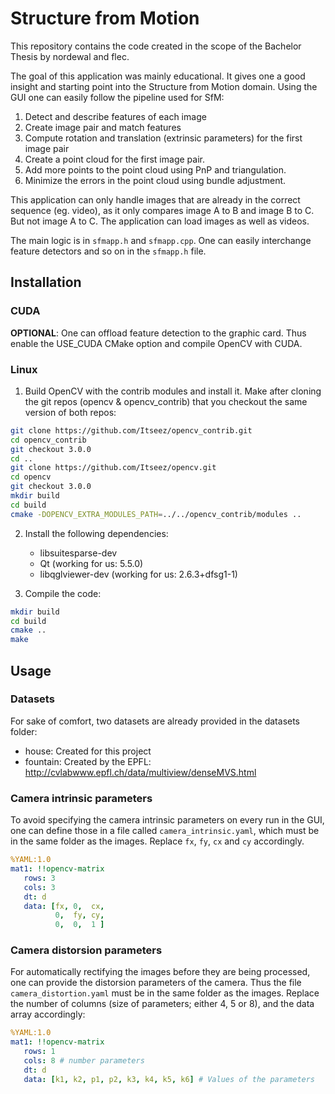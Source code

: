 # Structure from Motion
This repository contains the code created in the scope of the Bachelor Thesis by nordewal and flec. 

The goal of this application was mainly educational. It gives one a good insight and starting point into the Structure from Motion domain. Using the GUI one can easily follow the pipeline used for SfM:
1. Detect and describe features of each image
2. Create image pair and match features
3. Compute rotation and translation (extrinsic parameters) for the first image pair
4. Create a point cloud for the first image pair.
5. Add more points to the point cloud using PnP and triangulation.
6. Minimize the errors in the point cloud using bundle adjustment.

This application can only handle images that are already in the correct sequence (eg. video), as it only compares image A to B and image B to C. But not image A to C. The application can load images as well as videos.

The main logic is in `sfmapp.h` and `sfmapp.cpp`. One can easily interchange feature detectors and so on in the `sfmapp.h` file.

## Installation
### CUDA
**OPTIONAL**: One can offload feature detection to the graphic card. Thus enable the USE_CUDA CMake option and compile OpenCV with 
 CUDA.
### Linux
1. Build OpenCV with the contrib modules and install it. Make after cloning the git repos (opencv & opencv_contrib) that you checkout the same version of both repos:
```bash
git clone https://github.com/Itseez/opencv_contrib.git
cd opencv_contrib
git checkout 3.0.0
cd ..
git clone https://github.com/Itseez/opencv.git
cd opencv
git checkout 3.0.0
mkdir build
cd build
cmake -DOPENCV_EXTRA_MODULES_PATH=../../opencv_contrib/modules ..
```

2. Install the following dependencies:
   * libsuitesparse-dev
   * Qt (working for us: 5.5.0)
   * libqglviewer-dev (working for us: 2.6.3+dfsg1-1)

3. Compile the code: 
```bash
mkdir build
cd build
cmake ..
make
```

## Usage
### Datasets
For sake of comfort, two datasets are already provided in the datasets folder:
* house: Created for this project
* fountain: Created by the EPFL: http://cvlabwww.epfl.ch/data/multiview/denseMVS.html
### Camera intrinsic parameters
To avoid specifying the camera intrinsic parameters on every run in the GUI, one can define those in a file called 
`camera_intrinsic.yaml`, which must be in the same folder as the images. Replace `fx`, `fy`, `cx` and `cy` accordingly.
```yaml
%YAML:1.0
mat1: !!opencv-matrix
   rows: 3
   cols: 3
   dt: d
   data: [fx, 0,  cx, 
          0,  fy, cy,
          0,  0,  1 ] 
```

### Camera distorsion parameters
For automatically rectifying the images before they are being processed, one can provide the distorsion parameters of the camera. Thus the file `camera_distortion.yaml` must be in the same folder as the images. Replace the number of columns (size of parameters; either 4, 5 or 8), and the data array accordingly:
```yaml
%YAML:1.0
mat1: !!opencv-matrix
   rows: 1
   cols: 8 # number parameters
   dt: d
   data: [k1, k2, p1, p2, k3, k4, k5, k6] # Values of the parameters
```
